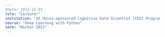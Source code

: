 ```yaml
---
#date: 2022-12-01
role: "Lecturer"
institution: "SK Hynix–sponsored Cognitive Data Scientist (CDS) Program"
course: "Deep Learning with Python"
term: "Winter 2022"
---
```


